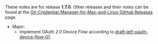 These notes are for release **1.7.0**.
Other releases and their notes can be found at the [Git-Credential-Manager-for-Mac-and-Linux GitHub Releases](https://github.com/Microsoft/Git-Credential-Manager-for-Mac-and-Linux/releases) page.

* Major:
    * Implement OAuth 2.0 Device Flow according to [draft-ietf-oauth-device-flow-01](https://tools.ietf.org/html/draft-ietf-oauth-device-flow-01).
